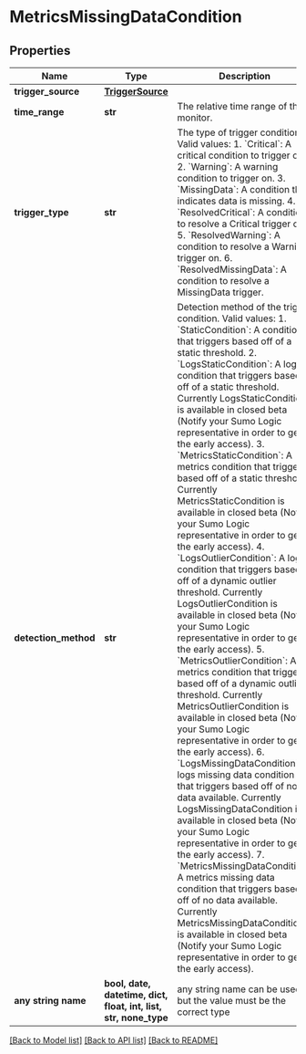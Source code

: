 # MetricsMissingDataCondition


## Properties
Name | Type | Description | Notes
------------ | ------------- | ------------- | -------------
**trigger_source** | [**TriggerSource**](TriggerSource.md) |  | 
**time_range** | **str** | The relative time range of the monitor. | 
**trigger_type** | **str** | The type of trigger condition. Valid values:   1. &#x60;Critical&#x60;: A critical condition to trigger on.   2. &#x60;Warning&#x60;: A warning condition to trigger on.   3. &#x60;MissingData&#x60;: A condition that indicates data is missing.   4. &#x60;ResolvedCritical&#x60;: A condition to resolve a Critical trigger on.   5. &#x60;ResolvedWarning&#x60;: A condition to resolve a Warning trigger on.   6. &#x60;ResolvedMissingData&#x60;: A condition to resolve a MissingData trigger. | 
**detection_method** | **str** | Detection method of the trigger condition. Valid values:   1. &#x60;StaticCondition&#x60;: A condition that triggers based off of a static threshold.   2. &#x60;LogsStaticCondition&#x60;: A logs condition that triggers based off of a static threshold. Currently LogsStaticCondition is available in closed beta (Notify your Sumo Logic representative in order to get the early access).   3. &#x60;MetricsStaticCondition&#x60;: A metrics condition that triggers based off of a static threshold. Currently MetricsStaticCondition is available in closed beta (Notify your Sumo Logic representative in order to get the early access).   4. &#x60;LogsOutlierCondition&#x60;: A logs condition that triggers based off of a dynamic outlier threshold. Currently LogsOutlierCondition is available in closed beta (Notify your Sumo Logic representative in order to get the early access).   5. &#x60;MetricsOutlierCondition&#x60;: A metrics condition that triggers based off of a dynamic outlier threshold. Currently MetricsOutlierCondition is available in closed beta (Notify your Sumo Logic representative in order to get the early access).   6. &#x60;LogsMissingDataCondition&#x60;: A logs missing data condition that triggers based off of no data available. Currently LogsMissingDataCondition is available in closed beta (Notify your Sumo Logic representative in order to get the early access).   7. &#x60;MetricsMissingDataCondition&#x60;: A metrics missing data condition that triggers based off of no data available. Currently MetricsMissingDataCondition is available in closed beta (Notify your Sumo Logic representative in order to get the early access). | [optional]  if omitted the server will use the default value of "StaticCondition"
**any string name** | **bool, date, datetime, dict, float, int, list, str, none_type** | any string name can be used but the value must be the correct type | [optional]

[[Back to Model list]](../README.md#documentation-for-models) [[Back to API list]](../README.md#documentation-for-api-endpoints) [[Back to README]](../README.md)


